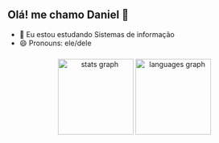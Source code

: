 ## Olá! me chamo Daniel 👋

- 🌱 Eu estou estudando Sistemas de informação
- 😄 Pronouns: ele/dele


###

<div align="center">
  <img src="https://github-readme-stats.vercel.app/api?username=Daniel3gp009&hide_title=false&hide_rank=false&show_icons=true&include_all_commits=true&count_private=true&disable_animations=false&theme=dracula&locale=en&hide_border=false" height="150" alt="stats graph"  />
  <img src="https://github-readme-stats.vercel.app/api/top-langs?username=Daniel3gp009&locale=en&hide_title=false&layout=compact&card_width=320&langs_count=5&theme=dracula&hide_border=false" height="150" alt="languages graph"  />
</div>

###
